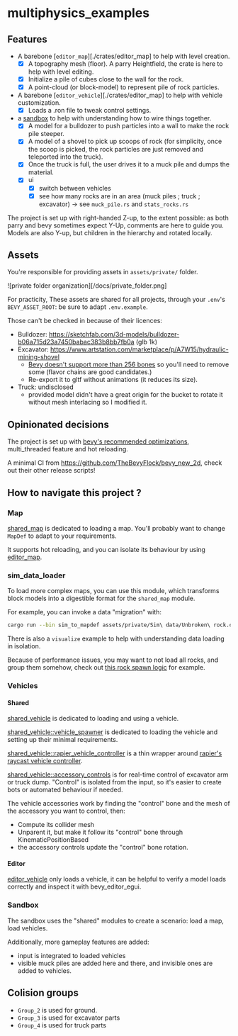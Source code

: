 # multiphysics_examples

## Features

- A barebone [`editor_map`][./crates/editor_map] to help with level creation.
  - [x] A topography mesh (floor). A parry Heightfield, the  crate is here to help with level editing.
  - [x] Initialize a pile of cubes close to the wall for the rock.
  - [x] A point-cloud (or block-model) to represent pile of rock particles.
- A barebone [`editor_vehicle`][./crates/editor_map] to help with vehicle customization.
  - [x] Loads a .ron file to tweak control settings.
- a [sandbox](crates/sandbox/README.md) to help with understanding how to wire things together.
  - [x] A model for a bulldozer to push particles into a wall to make the rock pile steeper.
  - [x] A model of a shovel to pick up scoops of rock (for simplicity, once the scoop is picked, the rock particles are just removed and teleported into the truck).
  - [x] Once the truck is full, the user drives it to a muck pile and dumps the material.
  - [x] ui
    - [x] switch between vehicles
    - [x] see how many rocks are in an area (muck piles ; truck ; excavator) -> see `muck_pile.rs` and `stats_rocks.rs`

The project is set up with right-handed Z-up, to the extent possible:
as both parry and bevy sometimes expect Y-Up, comments are here to guide you.
Models are also Y-up, but children in the hierarchy and rotated locally.

## Assets

You're responsible for providing assets in `assets/private/` folder.

![private folder organization][/docs/private_folder.png]

For practicity, These assets are shared for all projects, through your `.env`'s `BEVY_ASSET_ROOT`: be sure to adapt `.env.example`.

Those can't be checked in because of their licences:

- Bulldozer: https://sketchfab.com/3d-models/bulldozer-b06a715d23a7450babac383b8bb7fb0a (glb 1k)
- Excavator: https://www.artstation.com/marketplace/p/A7W15/hydraulic-mining-shovel
  - [Bevy doesn't support more than 256 bones](https://github.com/bevyengine/bevy/issues/10522)
  so you'll need to remove some (flavor chains are good candidates.)
  - Re-export it to gltf without animations (it reduces its size).
- Truck: undisclosed
  - provided model didn't have a great origin for the bucket to rotate it without mesh interlacing so I modified it.

## Opinionated decisions

The project is set up with [bevy's recommended optimizations](https://bevyengine.org/learn/quick-start/getting-started/setup/#compile-with-performance-optimizations), multi_threaded feature and hot reloading.

A minimal CI from https://github.com/TheBevyFlock/bevy_new_2d, check out their other release scripts!

## How to navigate this project ?

### Map

[shared_map](crates/shared_map) is dedicated to loading a map. You'll probably want to change `MapDef` to adapt to your requirements.

It supports hot reloading, and you can isolate its behaviour by using [editor_map](crates/editor_map).

### sim_data_loader

To load more complex maps, you can use this module, which transforms block models into a digestible format for the `shared_map` module.

For example, you can invoke a data "migration" with:

```sh
cargo run --bin sim_to_mapdef assets/private/Sim\ data/Unbroken\ rock.csv  assets/private/Sim\ data/Broken\ rock.csv assets/private/Sim\ data/transformed/imported_cubes.mapdef.ron`
```

There is also a `visualize` example to help with understanding data loading in isolation.

Because of performance issues, you may want to not load all rocks, and group them somehow, check out [this rock spawn logic](https://github.com/ForesightMiningSoftwareCorporation/multiphysics_examples/blob/67023c3023c571da4206404c57376bf9993d4050/crates/shared_map/src/map_def.rs#L202-L211) for example.

### Vehicles

#### Shared

[shared_vehicle](crates/shared_vehicle) is dedicated to loading and using a vehicle.

[shared_vehicle::vehicle_spawner](crates/shared_vehicle/vehicle_spawner) is dedicated to loading the vehicle and setting up their minimal requirements.

[shared_vehicle::rapier_vehicle_controller](crates/shared_vehicle/rapier_vehicle_controller)
is a thin wrapper around [rapier's raycast vehicle controller](https://github.com/dimforge/rapier/blob/master/examples3d/vehicle_controller3.rs).

[shared_vehicle::accessory_controls](crates/shared_vehicle/accessory_controls) is for real-time control of excavator arm or truck dump. "Control" is isolated from the input, so it's easier to create bots or automated behaviour if needed.

The vehicle accessories work by finding the "control" bone and the mesh of the accessory you want to control, then:

- Compute its collider mesh
- Unparent it, but make it follow its "control" bone through KinematicPositionBased
- the accessory controls update the "control" bone rotation.

#### Editor

[editor_vehicle](crates/editor_vehicle) only loads a vehicle, it can be helpful to verify a model loads correctly and inspect it with bevy_editor_egui.

### Sandbox

The sandbox uses the "shared" modules to create a scenario: load a map, load vehicles.

Additionally, more gameplay features are added:

- input is integrated to loaded vehicles
- visible muck piles are added here and there, and invisible ones are added to vehicles.

## Colision groups

- `Group_2` is used for ground.
- `Group_3` is used for excavator parts
- `Group_4` is used for truck parts
